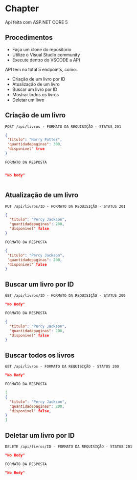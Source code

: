 # Chapter
Api feita com ASP.NET CORE 5

## Procedimentos 
- Faça um clone do repositorio
- Utilize o Visual Studio community
- Execute dentro do VSCODE a API


API tem no total 5 endpoints, como:
- Criação de um livro por ID
- Atualização de um livro
- Buscar um livro por ID
- Mostrar todos os livros
- Deletar um livro


## Criação de um livro

`POST /api/livros - FORMATO DA REQUISIÇÃO - STATUS 201`


```json
{
 "titulo": "Harry Potter",
 "quantidadepaginas": 300, 
 "disponivel" true
}
```

`FORMATO DA RESPOSTA`

```json

"No body"
  
```

## Atualização de um livro

`PUT /api/livros/ID - FORMATO DA REQUISIÇÃO - STATUS 201`


```json
{
  "titulo": "Percy Jackson",
  "quantidadepaginas": 200, 
  "disponivel" false
}
```

`FORMATO DA RESPOSTA`

```json
{
 "titulo": "Percy Jackson",
 "quantidadepaginas": 200, 
 "disponivel" false
}
```
  
  
  ## Buscar um livro por ID

`GET /api/livros/ID - FORMATO DA REQUISIÇÃO - STATUS 200`


```json
"No Body"
```

`FORMATO DA RESPOSTA`

```json
{
  "titulo": "Percy Jackson",
  "quantidadepaginas": 200, 
  "disponivel" false
}
```

  ## Buscar todos os livros
  
`GET /api/livros - FORMATO DA REQUISIÇÃO - STATUS 200`


```json
"No Body"
```

`FORMATO DA RESPOSTA`

```json
[
{
  "titulo": "Percy Jackson",
  "quantidadepaginas": 200, 
  "disponivel" false,
}
]
```


 ## Deletar um livro por ID
  
`DELETE /api/livros/ID - FORMATO DA REQUISIÇÃO - STATUS 201`


```json
"No Body"
```

`FORMATO DA RESPOSTA`

```json
"No Body"
```
  
